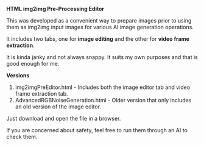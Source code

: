 **HTML img2img Pre-Processing Editor**

This was developed as a convenient way to prepare images prior to using them as img2img input images for various AI image generation operations.

It includes two tabs, one for **image editing** and the other for **video frame extraction**.

It is kinda janky and not always snappy. It suits my own purposes and that is good enough for me.

**Versions**

1. img2imgPreEditor.html - Includes both the image editor tab and video frame extraction tab.
2. AdvancedRGBNoiseGeneration.html - Older version that only includes an old version of the image editor.

Just download and open the file in a browser.

If you are concerned about safety, feel free to run them through an AI to check them.
